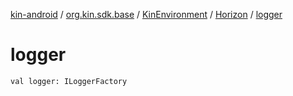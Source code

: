 [kin-android](../../../index.md) / [org.kin.sdk.base](../../index.md) / [KinEnvironment](../index.md) / [Horizon](index.md) / [logger](./logger.md)

# logger

`val logger: ILoggerFactory`
